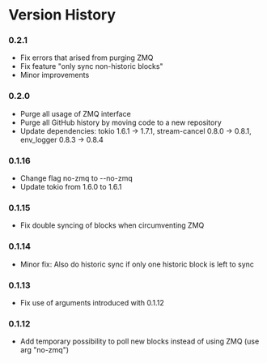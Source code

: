 Version History
===
### 0.2.1
* Fix errors that arised from purging ZMQ
* Fix feature "only sync non-historic blocks"
* Minor improvements

### 0.2.0
* Purge all usage of ZMQ interface
* Purge all GitHub history by moving code to a new repository
* Update dependencies: tokio 1.6.1 -> 1.7.1, stream-cancel 0.8.0 -> 0.8.1, env_logger 0.8.3 -> 0.8.4

### 0.1.16
* Change flag no-zmq to --no-zmq
* Update tokio from 1.6.0 to 1.6.1

### 0.1.15
* Fix double syncing of blocks when circumventing ZMQ

### 0.1.14
* Minor fix: Also do historic sync if only one historic block is left to sync

### 0.1.13
* Fix use of arguments introduced with 0.1.12

### 0.1.12
* Add temporary possibility to poll new blocks instead of using ZMQ (use arg "no-zmq")
